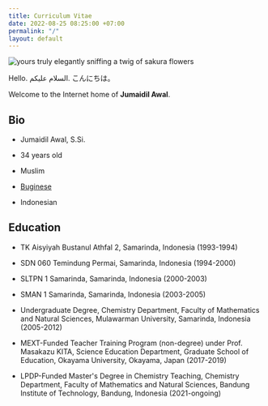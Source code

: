 ```yaml
---
title: Curriculum Vitae
date: 2022-08-25 08:25:00 +07:00
permalink: "/"
layout: default
---
```


![yours truly elegantly sniffing a twig of sakura flowers](/uploads/best-profile-photo-small.png)

Hello.
السلام عليكم.
こんにちは。

Welcome to the Internet home of **Jumaidil Awal**.

## Bio

* Jumaidil Awal, S.Si.

* 34 years old

* Muslim

* [Buginese](https://ideal1st.github.io/category/buginese)

* Indonesian

## Education

* TK Aisyiyah Bustanul Athfal 2, Samarinda, Indonesia (1993-1994)

* SDN 060 Temindung Permai, Samarinda, Indonesia (1994-2000)

* SLTPN 1 Samarinda, Samarinda, Indonesia (2000-2003)

* SMAN 1 Samarinda, Samarinda, Indonesia (2003-2005)

* Undergraduate Degree, Chemistry Department, Faculty of Mathematics and Natural Sciences, Mulawarman University, Samarinda, Indonesia (2005-2012)

* MEXT-Funded Teacher Training Program (non-degree) under Prof. Masakazu KITA, Science Education Department, Graduate School of Education, Okayama University, Okayama, Japan (2017-2019)

* LPDP-Funded Master's Degree in Chemistry Teaching, Chemistry Department, Faculty of Mathematics and Natural Sciences, Bandung Institute of Technology, Bandung, Indonesia (2021-ongoing)